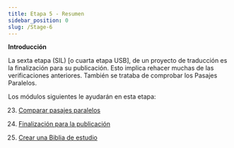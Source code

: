 ```yaml
---
title: Etapa 5 - Resumen
sidebar_position: 0
slug: /Stage-6
---
```




**Introducción**


La sexta etapa (SIL) [o cuarta etapa USB], de un proyecto de traducción es la finalización para su publicación. Esto implica rehacer muchas de las verificaciones anteriores. También se trataba de comprobar los Pasajes Paralelos.


Los módulos siguientes le ayudarán en esta etapa:


 23. [Comparar pasajes paralelos](/23.PP)


 24. [Finalización para la publicación](/24.FFP)


 25. [Crear una Biblia de estudio](/25.StudyBibles)

